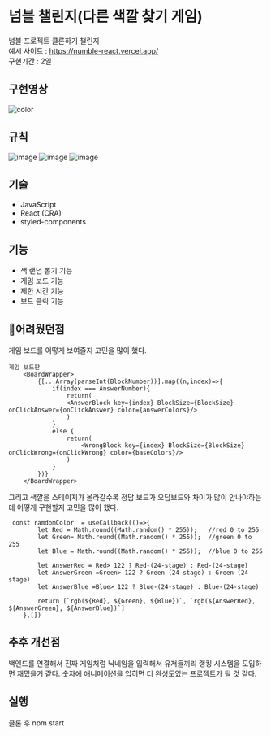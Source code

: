 # 넘블 챌린지(다른 색깔 찾기 게임)

넘블 프로젝트 클론하기 챌린지 \
예시 사이트 : https://numble-react.vercel.app/  \
구현기간 : 2일

## 구현영상
![color](https://github.com/kmsjkh12/find-different-color/assets/121033327/bf193bb9-c482-43c2-bd2e-c1c87c48b516)

## 규칙
![image](https://github.com/kmsjkh12/find-different-color/assets/121033327/6e35d21a-01e2-4ca6-9826-a0a56433f2ee)
![image](https://github.com/kmsjkh12/find-different-color/assets/121033327/36641f97-75d3-4811-8ef9-dc2920b24dff)
![image](https://github.com/kmsjkh12/find-different-color/assets/121033327/be66f565-3a70-406d-a9e9-85a5f019ba96)



## 기술 
- JavaScript
- React (CRA)
- styled-components

## 기능
- 색 랜덤 뽑기 기능
- 게임 보드 기능
- 제한 시간 기능
- 보드 클릭 기능

## 📌어려웠던점
게임 보드를 어떻게 보여줄지 고민을 많이 했다. 
````
게임 보드판 
    <BoardWrapper>
        {[...Array(parseInt(BlockNumber))].map((n,index)=>{
            if(index === AnswerNumber){
                return(
                <AnswerBlock key={index} BlockSize={BlockSize} onClickAnswer={onClickAnswer} color={answerColors}/>
                )
            }
            else {
                return(
                    <WrongBlock key={index} BlockSize={BlockSize} onClickWrong={onClickWrong} color={baseColors}/>
                )
            }
        })}
    </BoardWrapper>
````

그리고 색깔을 스테이지가 올라갈수록 정답 보드가 오답보드와 차이가 많이 안나야하는데 어떻게 구현할지 고민을 많이 했다. 
````
 const ramdomColor  = useCallback(()=>{
        let Red = Math.round((Math.random() * 255));   //red 0 to 255
        let Green= Math.round((Math.random() * 255));  //green 0 to 255
        let Blue = Math.round((Math.random() * 255));  //blue 0 to 255
        
        let AnswerRed = Red> 122 ? Red-(24-stage) : Red-(24-stage)
        let AnswerGreen =Green> 122 ? Green-(24-stage) : Green-(24-stage)
        let AnswerBlue =Blue> 122 ? Blue-(24-stage) : Blue-(24-stage)

        return [`rgb(${Red}, ${Green}, ${Blue})`, `rgb(${AnswerRed}, ${AnswerGreen}, ${AnswerBlue})`]
    },[])

````


## 추후 개선점 
백엔드를 연결해서 진짜 게임처럼 닉네임을 입력해서 유저들끼리 랭킹 시스템을 도입하면 재밌을거 같다. 
숫자에 애니메이션을 입히면 더 완성도있는 프로젝트가 될 것 같다.


## 실행
클론 후 npm start
